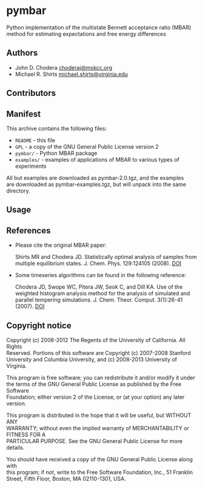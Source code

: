 pymbar
======

Python implementation of the multistate Bennett acceptance ratio (MBAR) method for estimating expectations and free energy differences

Authors
-------
* John D. Chodera <choderaj@mskcc.org>
* Michael R. Shirts <michael.shirts@virginia.edu>

Contributors
------------

Manifest
--------

This archive contains the following files:                                                                                                                                                                                                                 
                                                                                                                                                                                                                                                           
* `README` - this file                                                                                                                                                                                                                                         
* `GPL` - a copy of the GNU General Public License version 2                                                                                                                                                                                                   
* `pymbar/` - Python MBAR package                                                                                                                                                                                                                              
* `examples/` - examples of applications of MBAR to various types of experiments                                                                                                                                                                               
                                                                                                                                                                                                                                                           
All but examples are downloaded as pymbar-2.0.tgz, and the examples                                                                                                                                                                                        
are downloaded as pymbar-examples.tgz, but will unpack into the same                                                                                                                                                                                       
directory.                                                                                                                                                                                                                                                 

Usage
-----

References
----------

* Please cite the original MBAR paper:

  Shirts MR and Chodera JD. Statistically optimal analysis of samples from multiple equilibrium states. J. Chem. Phys. 129:124105 (2008).  [DOI](http://dx.doi.org/10.1063/1.2978177)
  
* Some timeseries algorithms can be found in the following reference:

  Chodera JD, Swope WC, Pitera JW, Seok C, and Dill KA. Use of the weighted histogram analysis method for the analysis of simulated and parallel tempering simulations. J. Chem. Theor. Comput. 3(1):26-41 (2007).  [DOI](http://dx.doi.org/10.1021/ct0502864)
  
Copyright notice
----------------

Copyright (c) 2006-2012 The Regents of the University of California.  All Rights                                                                                                                                                                           
Reserved.  Portions of this software are Copyright (c) 2007-2008 Stanford                                                                                                                                                                                  
University and Columbia University, and (c) 2008-2013 University of Virginia.                                                                                                                                                                              
                                                                                                                                                                                                                                                           
This program is free software; you can redistribute it and/or modify it under                                                                                                                                                                              
the terms of the GNU General Public License as published by the Free Software                                                                                                                                                                              
Foundation; either version 2 of the License, or (at your option) any later                                                                                                                                                                                 
version.                                                                                                                                                                                                                                                   
                                                                                                                                                                                                                                                           
This program is distributed in the hope that it will be useful, but WITHOUT ANY                                                                                                                                                                            
WARRANTY; without even the implied warranty of MERCHANTABILITY or FITNESS FOR A                                                                                                                                                                            
PARTICULAR PURPOSE.  See the GNU General Public License for more details.                                                                                                                                                                                  
                                                                                                                                                                                                                                                           
You should have received a copy of the GNU General Public License along with                                                                                                                                                                               
this program; if not, write to the Free Software Foundation, Inc., 51 Franklin                                                                                                                                                                             
Street, Fifth Floor, Boston, MA 02110-1301, USA.                                                                                                                                                                                                           


